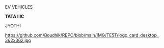 EV VEHICLES

**TATA IIIC**

JYOTHI


https://github.com/Boudhik/REPO/blob/main/IMG/TE5T/logo_card_desktop_362x362.jpg
